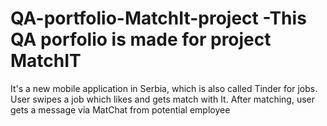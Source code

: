 # QA-portfolio-MatchIt-project -This QA porfolio is made for project MatchIT 
It's a new mobile application in Serbia, which is also called Tinder for jobs. User swipes a job which likes and gets match with It. After matching, user gets a message via MatChat from potential employee

